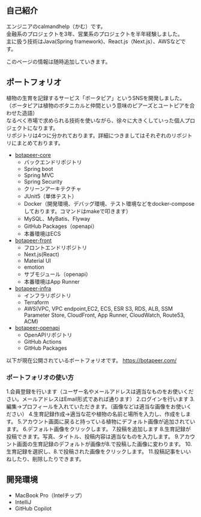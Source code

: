 ## 自己紹介
エンジニアのcalmandhelp（かむ）です。  
金融系のプロジェクトを3年、営業系のプロジェクトを半年経験しました。  
主に扱う技術はJava(Spring framework)、React.js（Next.js）、AWSなどです。

このページの情報は随時追加していきます。

## ポートフォリオ
植物の生育を記録するサービス「ボータピア」というSNSを開発しました。 （ボータピアは植物のボタニカルと仲間という意味のピアーズとユートピアを合わせた造語）  
なるべく市場で求められる技術を使いながら、徐々に大きくしていった個人プロジェクトになります。  
リポジトリは4つに分かれております。詳細につきましてはそれぞれのリポジトリにまとめております。

- [botapeer-core](https://github.com/calmandhelp/botapeer-core)  
  - バックエンドリポジトリ
   - Spring boot
    - Spring MVC
    - Spring Security
   - クリーンアーキテクチャ
   - JUnit5（単体テスト）
   - Docker（開発環境、デバッグ環境、テスト環境などをdocker-composeしております。コマンドはmakeで叩きます）
   - MySQL、MyBatis、Flyway
   - GitHub Packages（openapi）
   - 本番環境はECS
- [botapeer-front](https://github.com/calmandhelp/botapeer-front)
  - フロントエンドリポジトリ
   - Next.js(React)
   - Material UI
   - emotion
   - サブモジュール（openapi）
   - 本番環境はApp Runner
- [botapeer-infra](https://github.com/calmandhelp/botapeer-infra)
  - インフラリポジトリ
   - Terraform
   - AWS(VPC, VPC endpoint,EC2, ECS, ESR S3, RDS, ALB, SSM Parameter Store, CloudFront, App Runner, CloudWatch, Route53, ACM)
- [botapeer-openapi](https://github.com/calmandhelp/botapeer-openapi)
  - OpenAPIリポジトリ
   - GitHub Actions
   - GitHub Packages

以下が現在公開されているポートフォリオです。
https://botapeer.com/

### ポートフォリオの使い方
1.会員登録を行います（ユーザー名やメールアドレスは適当なものをお使いください。メールアドレスはEmail形式であれば通ります）
2.ログインを行います
3.編集→プロフィールを入れていただきます。（画像などは適当な画像をお使いください）
4.生育記録作成→適当な花や植物の名前と場所を入力し、作成をします。
5.アカウント画面に戻ると持っている植物にデフォルト画像が追加されています。
6.デフォルト画像をクリックします。
7.投稿を追加します
8.生育記録が投稿できます。写真、タイトル、投稿内容は適当なものを入力します。
9.アカウント画面の生育記録のデフォルトが画像が8.で投稿した画像に変わります。
10.生育記録を選択し、8.で投稿された画像をクリックします。
11.投稿記事をいいねしたり、削除したりできます。

## 開発環境
- MacBook Pro（Intelチップ）
- IntelliJ
- GitHub Copilot
